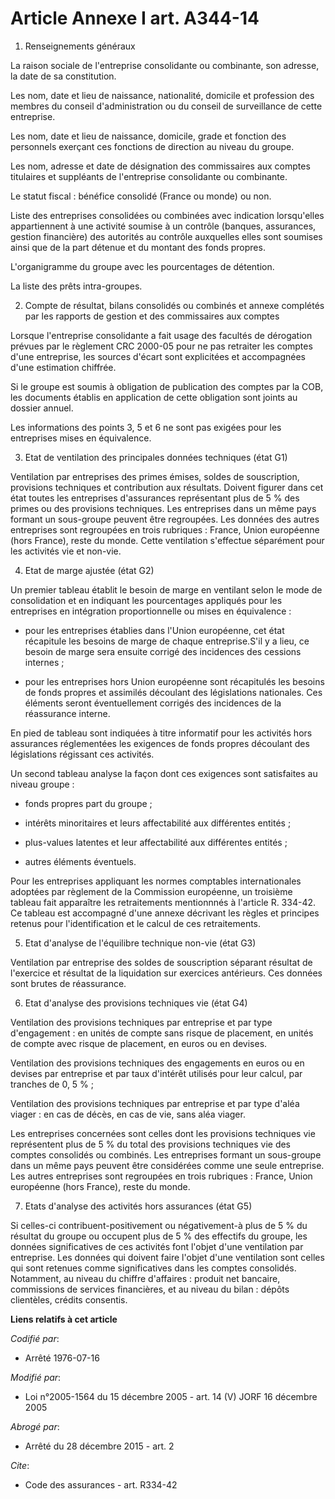 # Article Annexe I art. A344-14

1. Renseignements généraux 

La raison sociale de l'entreprise consolidante ou combinante, son adresse, la date de sa constitution. 

Les nom, date et lieu de naissance, nationalité, domicile et profession des membres du conseil d'administration ou du conseil
de surveillance de cette entreprise. 

Les nom, date et lieu de naissance, domicile, grade et fonction des personnels exerçant ces fonctions de direction au niveau
du groupe. 

Les nom, adresse et date de désignation des commissaires aux comptes titulaires et suppléants de l'entreprise consolidante ou
combinante. 

Le statut fiscal : bénéfice consolidé (France ou monde) ou non. 

Liste des entreprises consolidées ou combinées avec indication lorsqu'elles appartiennent à une activité soumise à un
contrôle (banques, assurances, gestion financière) des autorités au contrôle auxquelles elles sont soumises ainsi que de la
part détenue et du montant des fonds propres.

L'organigramme du groupe avec les pourcentages de détention. 

La liste des prêts intra-groupes. 

2. Compte de résultat, bilans consolidés ou combinés et annexe complétés par les rapports de gestion et des commissaires aux
comptes 

Lorsque l'entreprise consolidante a fait usage des facultés de dérogation prévues par le règlement CRC 2000-05 pour ne pas
retraiter les comptes d'une entreprise, les sources d'écart sont explicitées et accompagnées d'une estimation chiffrée. 

Si le groupe est soumis à obligation de publication des comptes par la COB, les documents établis en application de cette
obligation sont joints au dossier annuel. 

Les informations des points 3, 5 et 6 ne sont pas exigées pour les entreprises mises en équivalence. 

3. Etat de ventilation des principales données techniques (état G1) 

Ventilation par entreprises des primes émises, soldes de souscription, provisions techniques et contribution aux résultats.
Doivent figurer dans cet état toutes les entreprises d'assurances représentant plus de 5 % des primes ou des provisions
techniques. Les entreprises dans un même pays formant un sous-groupe peuvent être regroupées. Les données des autres
entreprises sont regroupées en trois rubriques : France, Union européenne (hors France), reste du monde. Cette ventilation
s'effectue séparément pour les activités vie et non-vie. 

4. Etat de marge ajustée (état G2) 

Un premier tableau établit le besoin de marge en ventilant selon le mode de consolidation et en indiquant les pourcentages
appliqués pour les entreprises en intégration proportionnelle ou mises en équivalence :

- pour les entreprises établies dans l'Union européenne, cet état récapitule les besoins de marge de chaque entreprise.S'il y
a lieu, ce besoin de marge sera ensuite corrigé des incidences des cessions internes ;

- pour les entreprises hors Union européenne sont récapitulés les besoins de fonds propres et assimilés découlant des
législations nationales. Ces éléments seront éventuellement corrigés des incidences de la réassurance interne. 

En pied de tableau sont indiquées à titre informatif pour les activités hors assurances réglementées les exigences de fonds
propres découlant des législations régissant ces activités. 

Un second tableau analyse la façon dont ces exigences sont satisfaites au niveau groupe :

- fonds propres part du groupe ;

- intérêts minoritaires et leurs affectabilité aux différentes entités ;

- plus-values latentes et leur affectabilité aux différentes entités ;

- autres éléments éventuels. 

Pour les entreprises appliquant les normes comptables internationales adoptées par règlement de la Commission européenne, un
troisième tableau fait apparaître les retraitements mentionnnés à l'article R. 334-42. Ce tableau est accompagné d'une annexe
décrivant les règles et principes retenus pour l'identification et le calcul de ces retraitements. 

5. Etat d'analyse de l'équilibre technique non-vie (état G3) 

Ventilation par entreprise des soldes de souscription séparant résultat de l'exercice et résultat de la liquidation sur
exercices antérieurs. Ces données sont brutes de réassurance. 

6. Etat d'analyse des provisions techniques vie (état G4) 

Ventilation des provisions techniques par entreprise et par type d'engagement : en unités de compte sans risque de placement,
en unités de compte avec risque de placement, en euros ou en devises. 

Ventilation des provisions techniques des engagements en euros ou en devises par entreprise et par taux d'intérêt utilisés
pour leur calcul, par tranches de 0, 5 % ; 

Ventilation des provisions techniques par entreprise et par type d'aléa viager : en cas de décès, en cas de vie, sans aléa
viager. 

Les entreprises concernées sont celles dont les provisions techniques vie représentent plus de 5 % du total des provisions
techniques vie des comptes consolidés ou combinés. Les entreprises formant un sous-groupe dans un même pays peuvent être
considérées comme une seule entreprise. Les autres entreprises sont regroupées en trois rubriques : France, Union européenne
(hors France), reste du monde. 

7. Etats d'analyse des activités hors assurances (état G5) 

Si celles-ci contribuent-positivement ou négativement-à plus de 5 % du résultat du groupe ou occupent plus de 5 % des
effectifs du groupe, les données significatives de ces activités font l'objet d'une ventilation par entreprise. Les données
qui doivent faire l'objet d'une ventilation sont celles qui sont retenues comme significatives dans les comptes consolidés.
Notamment, au niveau du chiffre d'affaires : produit net bancaire, commissions de services financières, et au niveau du
bilan : dépôts clientèles, crédits consentis.

**Liens relatifs à cet article**

_Codifié par_:

  - Arrêté 1976-07-16

_Modifié par_:

  - Loi n°2005-1564 du 15 décembre 2005 - art. 14 (V) JORF 16 décembre 2005

_Abrogé par_:

  - Arrêté du 28 décembre 2015 - art. 2

_Cite_:

  - Code des assurances - art. R334-42
